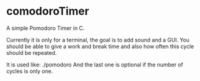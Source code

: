 # comodoroTimer
A simple Pomodoro Timer in C.

Currently it is only for a terminal, the goal is to add sound and a GUI.
You should be able to give a work and break time and also how often this cycle should be repeated.

It is used like: ./pomodoro <number of cycles> <work time> <break time> <break time between cylces>
And the last one is optional if the number of cycles is only one.
 
